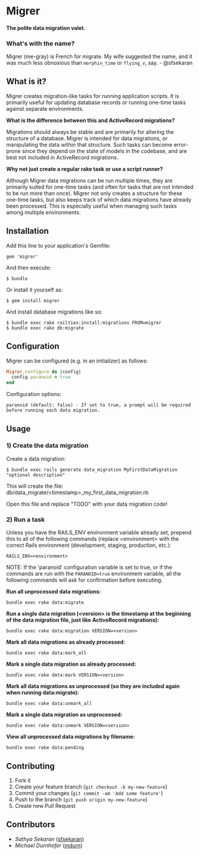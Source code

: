 # Migrer
#### The polite data migration valet.

### What's with the name?

Migrer (me-gray) is French for migrate. My wife suggested the name, and it was much
less obnoxious than `morphin_time` or  `flying_v`, say. - @sfsekaran

## What is it?

Migrer creates migration-like tasks for running application scripts. It is primarily useful for updating database
records or running one-time tasks against separate environments.

**What is the difference between this and ActiveRecord migrations?**

Migrations should always be stable and are primarily for altering the structure of a database. Migrer is intended for
data migrations, or manipulating the data within that structure. Such tasks can become error-prone since they depend on
the state of models in the codebase, and are best not included in ActiveRecord migrations.

**Why not just create a regular rake task or use a script runner?**

Although Migrer data migrations can be run multiple times, they are primarily suited for one-time tasks (and often for
tasks that are not intended to be run more than once). Migrer not only creates a structure for these one-time tasks,
but also keeps track of which data migrations have already been processed. This is especially useful when managing
such tasks among multiple environments.

## Installation

Add this line to your application's Gemfile:

    gem 'migrer'

And then execute:

    $ bundle

Or install it yourself as:

    $ gem install migrer

And install database migrations like so:

    $ bundle exec rake railties:install:migrations FROM=migrer
    $ bundle exec rake db:migrate

## Configuration

Migrer can be configured (e.g. in an initializer) as follows:

```ruby
Migrer.configure do |config|
  config.paranoid = true
end
```

Configuration options:

    paranoid (default: false) - If set to true, a prompt will be required before running each data migration.

## Usage

### 1) Create the data migration

Create a data migration:

    $ bundle exec rails generate data_migration MyFirstDataMigration "optional description"

This will create the file:  db/data_migrate/&lt;timestamp&gt;_my_first_data_migration.rb

Open this file and replace "TODO" with your data migration code!

### 2) Run a task

Unless you have the RAILS_ENV environment variable already set, prepend this to all of the following commands (replace
&lt;environment&gt; with the correct Rails environment (development, staging, production, etc.):

    RAILS_ENV=<environment>

NOTE: If the 'paranoid' configuration variable is set to true, or if the commands are run with the ```PARANOID=true``` environment variable, all the following commands will ask for confirmation before executing.

**Run all unprocessed data migrations:**

    bundle exec rake data:migrate

**Run a single data migration (&lt;version&gt; is the timestamp at the beginning of the data migration file, just like
ActiveRecord migrations):**

    bundle exec rake data:migration VERSION=<version>

**Mark all data migrations as already processed:**

    bundle exec rake data:mark_all

**Mark a single data migration as already processed:**

    bundle exec rake data:mark VERSION=<version>

**Mark all data migrations as unprocessed (so they are included again when running data:migrate):**

    bundle exec rake data:unmark_all

**Mark a single data migration as unprocessed:**

    bundle exec rake data:unmark VERSION=<version>

**View all unprocessed data migrations by filename:**

    bundle exec rake data:pending

## Contributing

1. Fork it
2. Create your feature branch (`git checkout -b my-new-feature`)
3. Commit your changes (`git commit -am 'Add some feature'`)
4. Push to the branch (`git push origin my-new-feature`)
5. Create new Pull Request

## Contributors

* *Sathya Sekaran* ([sfsekaran](https://github.com/sfsekaran))
* *Michael Durnhofer* ([mdurn](https://github.com/mdurn))
